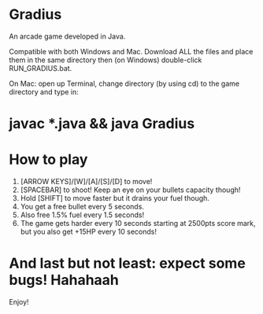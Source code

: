 # Gradius
An arcade game developed in Java.

Compatible with both Windows and Mac. Download ALL the files and place them in the same directory then (on Windows) double-click RUN_GRADIUS.bat.

On Mac: open up Terminal, change directory (by using cd) to the game directory and type in:
# javac *.java && java Gradius

# How to play
1. [ARROW KEYS]/[W]/[A]/[S]/[D] to move!
2. [SPACEBAR] to shoot! Keep an eye on your bullets capacity though!
3. Hold [SHIFT] to move faster but it drains your fuel though.
4. You get a free bullet every 5 seconds.
5. Also free 1.5% fuel every 1.5 seconds!
6. The game gets harder every 10 seconds starting at 2500pts score mark, but you also get +15HP every 10 seconds!

# And last but not least: expect some bugs! Hahahaah

Enjoy!
